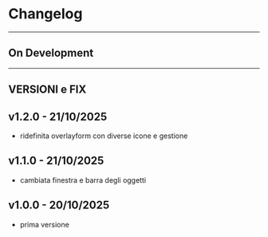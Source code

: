 Changelog
=========

-------------------
 On Development
-------------------


-------------------
VERSIONI e FIX
-------------------
v1.2.0 - 21/10/2025
-----------------------------------------------
- ridefinita overlayform con diverse icone e gestione

v1.1.0 - 21/10/2025
-----------------------------------------------
- cambiata finestra e barra degli oggetti

v1.0.0 - 20/10/2025
-----------------------------------------------
- prima versione

